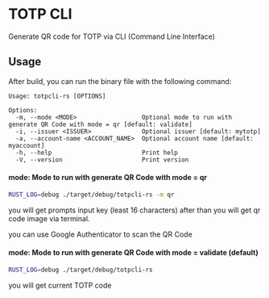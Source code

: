# TOTP CLI
Generate QR code for TOTP via CLI (Command Line Interface)

## Usage
After build, you can run the binary file with the following command:

```
Usage: totpcli-rs [OPTIONS]

Options:
  -m, --mode <MODE>                  Optional mode to run with generate QR Code with mode = qr [default: validate]
  -i, --issuer <ISSUER>              Optional issuer [default: mytotp]
  -a, --account-name <ACCOUNT_NAME>  Optional account name [default: myaccount]
  -h, --help                         Print help
  -V, --version                      Print version
```

####  mode: Mode to run with generate QR Code with mode = qr
```bash
RUST_LOG=debug ./target/debug/totpcli-rs -m qr 
```
you will get prompts input key (least 16 characters) after than you will get qr code image via terminal.

you can use Google Authenticator to scan the QR Code

#### mode: Mode to run with generate QR Code with mode = validate (default)
```bash
RUST_LOG=debug ./target/debug/totpcli-rs
```
you will get current TOTP code



